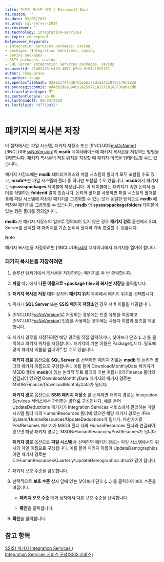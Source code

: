 ```yaml
---
title: 패키지 복사본 저장 | Microsoft Docs
ms.custom: ''
ms.date: 03/06/2017
ms.prod: sql-server-2014
ms.reviewer: ''
ms.technology: integration-services
ms.topic: conceptual
helpviewer_keywords:
- Integration Services packages, saving
- packages [Integration Services], saving
- saving packages
- SSIS packages, saving
- SQL Server Integration Services packages, saving
ms.assetid: 21482a20-e420-4452-b7eb-8f9fa1929f31
author: chugugrace
ms.author: chugu
ms.openlocfilehash: 02ee2374fddb7dbb6b17adc2a4a10707179c882d
ms.sourcegitcommit: ad4d92dce894592a259721a1571b1d8736abacdb
ms.translationtype: MT
ms.contentlocale: ko-KR
ms.lasthandoff: 08/04/2020
ms.locfileid: "87730832"
---
```

# <a name="save-a-copy-of-a-package"></a>패키지의 복사본 저장
  이 절차에서는 파일 시스템, 패키지 저장소 또는 [!INCLUDE[msCoName](../includes/msconame-md.md)] [!INCLUDE[ssNoVersion](../includes/ssnoversion-md.md)]의 **msdb** 데이터베이스에 패키지 복사본을 저장하는 방법을 설명합니다. 패키지 복사본의 저장 위치를 지정할 때 패키지 이름을 업데이트할 수도 있습니다.  
  
 패키지 저장소에는 **msdb** 데이터베이스와 파일 시스템의 폴더가 모두 포함될 수도 있고, **msdb**또는 파일 시스템의 폴더 중 하나만 포함될 수도 있습니다. **msdb**에서 패키지는 **sysssispackages** 테이블에 저장됩니다. 이 테이블에는 패키지가 속한 논리적 폴더를 식별하는 **folderid** 열이 있습니다. 논리적 폴더를 사용하면 파일 시스템의 폴더를 통해 파일 시스템에 저장된 패키지를 그룹화할 수 있는 것과 동일한 방식으로 **msdb** 에 저장된 패키지를 그룹화할 수 있습니다. **msdb** 의 **sysssispackagefolders** 테이블에 있는 행은 폴더를 정의합니다.  
  
 **msdb** 가 패키지 저장소의 일부로 정의되어 있지 않은 경우 **패키지 경로** 옵션에서 SQL Server를 선택할 때 패키지를 기존 논리적 폴더와 계속 연결할 수 있습니다.  
  
> [!NOTE]  
>  패키지 복사본을 저장하려면 [!INCLUDE[ssIS](../includes/ssis-md.md)] 디자이너에서 패키지를 열어야 합니다.  
  
### <a name="to-save-a-copy-of-a-package"></a>패키지 복사본을 저장하려면  
  
1.  솔루션 탐색기에서 복사본을 저장하려는 패키지를 두 번 클릭합니다.  
  
2.  **파일** 메뉴에서 **다른 이름으로 \<package file>의 복사본 저장**을 클릭합니다.  
  
3.  **패키지 복사본 저장** 대화 상자의 **패키지 위치** 목록에서 패키지 위치를 선택합니다.  
  
4.  위치가 **SQL Server** 또는 **SSIS 패키지 저장소**인 경우 서버 이름을 제공합니다.  
  
5.  [!INCLUDE[ssNoVersion](../includes/ssnoversion-md.md)]로 저장하는 경우에는 인증 유형을 지정하고 [!INCLUDE[ssNoVersion](../includes/ssnoversion-md.md)] 인증을 사용하는 경우에는 사용자 이름과 암호를 제공합니다.  
  
6.  패키지 경로를 지정하려면 해당 경로를 직접 입력하거나, 찾아보기 단추 **(…)** 를 클릭하고 패키지 위치를 지정합니다. 패키지의 기본 이름은 Package입니다. 필요에 맞게 패키지 이름을 업데이트할 수도 있습니다.  
  
     **패키지 경로** 옵션으로 **SQL Server** 를 선택하면 패키지 경로는 **msdb** 의 논리적 폴더와 패키지 이름으로 구성됩니다. 예를 들어 DownloadMonthlyData 패키지가 MSDB 폴더( **msdb**에 있는 논리적 루트 폴더의 기본 이름) 내의 Finance 폴더와 연결되어 있으면 DownloadMonthlyData 패키지의 패키지 경로는 MSDB/Finance/DownloadMonthlyData가 됩니다.  
  
     **패키지 경로** 옵션으로 **SSIS 패키지 저장소** 를 선택하면 패키지 경로는 Integration Services 서비스에서 관리하는 폴더로 구성됩니다. 예를 들어 UpdateDeductions 패키지가 Integration Services 서비스에서 관리하는 파일 시스템 폴더 내의 HumanResources 폴더에 있으면 해당 패키지 경로는 /File System/HumanResources/UpdateDeductions가 됩니다. 마찬가지로 PostResumes 패키지가 MSDB 폴더 내의 HumanResources 폴더와 연결되어 있으면 해당 패키지 경로는 MSDB/HumanResources/PostResumes가 됩니다.  
  
     **패키지 경로** 옵션으로 **파일 시스템** 을 선택하면 패키지 경로는 파일 시스템에서의 위치와 파일 이름으로 구성됩니다. 예를 들어 패키지 이름이 UpdateDemographics이면 패키지 경로는 C:\HumanResources\Quarterly\UpdateDemographics.dtsx와 같이 됩니다.  
  
7.  패키지 보호 수준을 검토합니다.  
  
8.  선택적으로 **보호 수준** 상자 옆에 있는 찾아보기 단추 **(…)** 를 클릭하여 보호 수준을 바꿉니다.  
  
    -   **패키지 보호 수준** 대화 상자에서 다른 보호 수준을 선택합니다.  
  
    -   **확인**을 클릭합니다.  
  
9. **확인**을 클릭합니다.  
  
## <a name="see-also"></a>참고 항목  
 [SSIS&#41; 패키지 Integration Services &#40;](../../2014/integration-services/integration-services-ssis-packages.md)   
 [Integration Services 서비스 구성&#40;SSIS 서비스&#41;](service/integration-services-service-ssis-service.md)  
  
  
